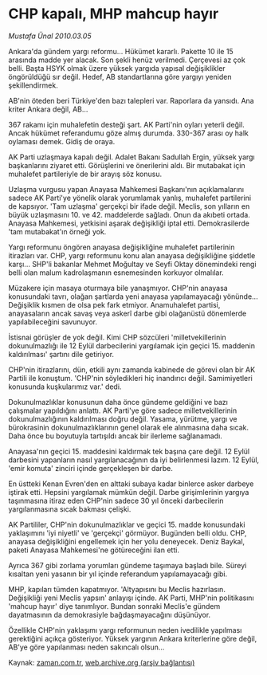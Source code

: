 # CHP kapalı, MHP mahcup hayır

*Mustafa Ünal 2010.03.05*

<tr><td class="metin" colspan="2" style="padding-top: 20px; padding-left: 5px; ">Ankara'da gündem yargı reformu... Hükümet kararlı. Pakette 10 ile 15 arasında madde yer alacak. Son şekli henüz verilmedi. Çerçevesi az çok belli. Başta HSYK olmak üzere yüksek yargıda yapısal değişiklikler öngörüldüğü sır değil. Hedef, AB standartlarına göre yargıyı yeniden şekillendirmek.</td></tr><tr><td class="metin" colspan="2" style="padding-top: 20px; padding-left: 5px; "><p>AB'nin öteden beri Türkiye'den bazı talepleri var. Raporlara da yansıdı. Ana kriter Ankara değil, AB...
<p>367 rakamı için muhalefetin desteği şart. AK Parti'nin oyları yeterli değil. Ancak hükümet referandumu göze almış durumda. 330-367 arası oy halk oylaması demek. Gidiş de oraya.
<p>AK Parti uzlaşmaya kapalı değil. Adalet Bakanı Sadullah Ergin, yüksek yargı başkanlarını ziyaret etti. Görüşlerini ve önerilerini aldı. Bir mutabakat için muhalefet partileriyle de bir arayış söz konusu.
<p>Uzlaşma vurgusu yapan Anayasa Mahkemesi Başkanı'nın açıklamalarını sadece AK Parti'ye yönelik olarak yorumlamak yanlış, muhalefet partilerini de kapsıyor. 'Tam uzlaşma' gerçekçi bir ifade değil. Meclis, son yılların en büyük uzlaşmasını 10. ve 42. maddelerde sağladı. Onun da akıbeti ortada. Anayasa Mahkemesi, yetkisini aşarak değişikliği iptal etti. Demokrasilerde 'tam mutabakat'ın örneği yok.
<p>Yargı reformunu öngören anayasa değişikliğine muhalefet partilerinin itirazları var. CHP, yargı reformunu konu alan anayasa değişikliğine şiddetle karşı... SHP'li bakanlar Mehmet Moğultay ve Seyfi Oktay dönemindeki rengi belli olan malum kadrolaşmanın esnemesinden korkuyor olmalılar. 
<p>Müzakere için masaya oturmaya bile yanaşmıyor. CHP'nin anayasa konusundaki tavrı, olağan şartlarda yeni anayasa yapılamayacağı yönünde... Değişiklik kısmen de olsa pek fark etmiyor. Anamuhalefet partisi, anayasaların ancak savaş veya askerî darbe gibi olağanüstü dönemlerde yapılabileceğini savunuyor.
<p>İstisnai görüşler de yok değil. Kimi CHP sözcüleri 'milletvekillerinin dokunulmazlığı ile 12 Eylül darbecilerini yargılamak için geçici 15. maddenin kaldırılması' şartını dile getiriyor.
<p>CHP'nin itirazlarını, dün, etkili aynı zamanda kabinede de görevi olan bir AK Partili ile konuştum. 'CHP'nin söyledikleri hiç inandırıcı değil. Samimiyetleri konusunda kuşkularımız var.' dedi.
<p>Dokunulmazlıklar konusunun daha önce gündeme geldiğini ve bazı çalışmalar yapıldığını anlattı. AK Parti'ye göre sadece milletvekillerinin dokunulmazlığının kaldırılması doğru değil. Yasama, yürütme, yargı ve bürokrasinin dokunulmazlıklarının genel olarak ele alınmasına daha sıcak. Daha önce bu boyutuyla tartışıldı ancak bir ilerleme sağlanamadı.
<p>Anayasa'nın geçici 15. maddesini kaldırmak tek başına çare değil. 12 Eylül darbesini yapanların nasıl yargılanacağının da iyi belirlenmesi lazım. 12 Eylül, 'emir komuta' zinciri içinde gerçekleşen bir darbe.
<p>En üstteki Kenan Evren'den en alttaki subaya kadar binlerce asker darbeye iştirak etti. Hepsini yargılamak mümkün değil. Darbe girişimlerinin yargıya taşınmasına itiraz eden CHP'nin sadece 30 yıl önceki darbecilerin yargılanmasına sıcak bakması çelişki.
<p>AK Partililer, CHP'nin dokunulmazlıklar ve geçici 15. madde konusundaki yaklaşımını 'iyi niyetli' ve 'gerçekçi' görmüyor. Bugünden belli oldu. CHP, anayasa değişikliğini engellemek için her yolu deneyecek. Deniz Baykal, paketi Anayasa Mahkemesi'ne götüreceğini ilan etti.
<p>Ayrıca 367 gibi zorlama yorumları gündeme taşımaya başladı bile. Süreyi kısaltan yeni yasanın bir yıl içinde referandum yapılamayacağı gibi.
<p>MHP, kapıları tümden kapatmıyor. 'Altyapısını bu Meclis hazırlasın. Değişikliği yeni Meclis yapsın' anlayışı içinde. AK Parti, MHP'nin politikasını 'mahcup hayır' diye tanımlıyor. Bundan sonraki Meclis'e gündem dayatmasının da demokrasiyle bağdaşmayacağını düşünüyor.
<p>Özellikle CHP'nin yaklaşımı yargı reformunun neden ivedilikle yapılması gerektiğini açıkça gösteriyor. Yüksek yargının Ankara kriterlerine göre değil, AB'ye göre yapılanması neden sakıncalı olsun... <br/></p></p></p></p></p></p></p></p></p></p></p></p></p></p></p></td></tr>

Kaynak: [zaman.com.tr](http://zaman.com.tr/yazar.do?yazino=958125), [web.archive.org (arşiv bağlantısı)](http://web.archive.org/web/20100310181758/http://www.zaman.com.tr:80/yazar.do?yazino=958125)
